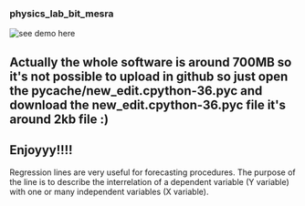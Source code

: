 ### physics_lab_bit_mesra
![see demo here](https://github.com/shivamkumar0611/physics_lab_bit_mesra/blob/master/chrome_a7D929QEV9.png)

## Actually the whole software is around 700MB so it's not possible to upload in github so just open the __pycache__/new_edit.cpython-36.pyc and download the new_edit.cpython-36.pyc file it's around 2kb file :)
## Enjoyyy!!!!
Regression lines are very useful for forecasting procedures. The purpose of the line is to describe the interrelation of a dependent variable (Y variable) with one or many independent variables (X variable).

